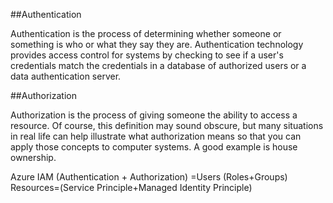 ##Authentication


Authentication is the process of determining whether someone or something is who or what they say they are. Authentication technology provides access control for systems
by checking to see if a user's credentials match the credentials in a database of authorized users or a data authentication server.




##Authorization 


Authorization is the process of giving someone the ability to access a resource. Of course, this definition may sound obscure, but many situations in real life can help
illustrate what authorization means so that you can apply those concepts to computer systems. A good example is house ownership.



Azure IAM (Authentication + Authorization) =Users (Roles+Groups)  Resources=(Service Principle+Managed Identity Principle)
